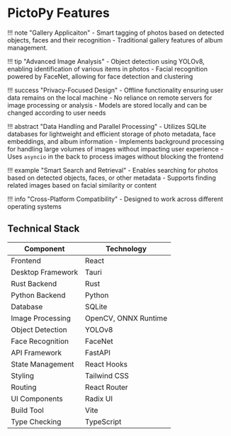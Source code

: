 # PictoPy Features

!!! note "Gallery Applicaiton" - Smart tagging of photos based on detected objects, faces and their recognition - Traditional gallery features of album management.

!!! tip "Advanced Image Analysis" - Object detection using YOLOv8, enabling identification of various items in photos - Facial recognition powered by FaceNet, allowing for face detection and clustering

!!! success "Privacy-Focused Design" - Offline functionality ensuring user data remains on the local machine - No reliance on remote servers for image processing or analysis - Models are stored locally and can be changed according to user needs

!!! abstract "Data Handling and Parallel Processing" - Utilizes SQLite databases for lightweight and efficient storage of photo metadata, face embeddings, and album information - Implements background processing for handling large volumes of images without impacting user experience - Uses `asyncio` in the back to process images without blocking the frontend

!!! example "Smart Search and Retrieval" - Enables searching for photos based on detected objects, faces, or other metadata - Supports finding related images based on facial similarity or content

!!! info "Cross-Platform Compatibility" - Designed to work across different operating systems

## Technical Stack

| Component         | Technology           |
| ----------------- | -------------------- |
| Frontend          | React                |
| Desktop Framework | Tauri                |
| Rust Backend      | Rust                 |
| Python Backend    | Python               |
| Database          | SQLite               |
| Image Processing  | OpenCV, ONNX Runtime |
| Object Detection  | YOLOv8               |
| Face Recognition  | FaceNet              |
| API Framework     | FastAPI              |
| State Management  | React Hooks          |
| Styling           | Tailwind CSS         |
| Routing           | React Router         |
| UI Components     | Radix UI             |
| Build Tool        | Vite                 |
| Type Checking     | TypeScript           |
